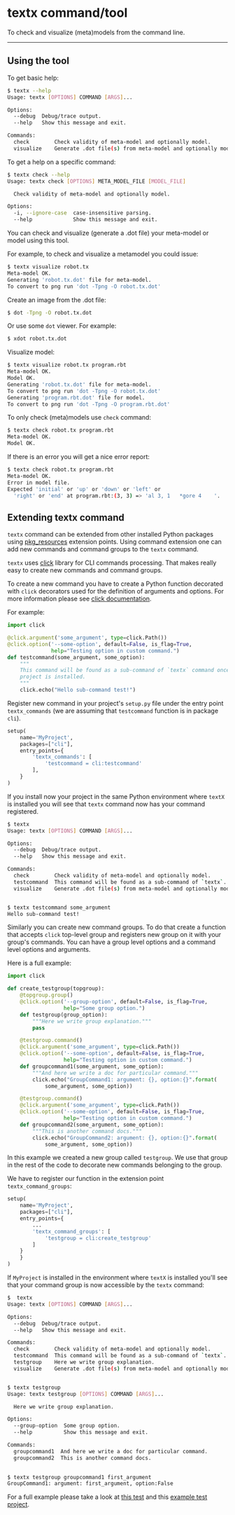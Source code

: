 # textx command/tool

To check and visualize (meta)models from the command line.

---

## Using the tool

To get basic help:

```sh
$ textx --help
Usage: textx [OPTIONS] COMMAND [ARGS]...

Options:
  --debug  Debug/trace output.
  --help   Show this message and exit.

Commands:
  check        Check validity of meta-model and optionally model.
  visualize    Generate .dot file(s) from meta-model and optionally model.
```
      

To get a help on a specific command:

```sh
$ textx check --help
Usage: textx check [OPTIONS] META_MODEL_FILE [MODEL_FILE]

  Check validity of meta-model and optionally model.

Options:
  -i, --ignore-case  case-insensitive parsing.
  --help             Show this message and exit.
```


You can check and visualize (generate a .dot file) your meta-model or model using
this tool.

For example, to check and visualize a metamodel you could issue:

```sh
$ textx visualize robot.tx
Meta-model OK.
Generating 'robot.tx.dot' file for meta-model.
To convert to png run 'dot -Tpng -O robot.tx.dot'
```


Create an image from the .dot file:

```sh
$ dot -Tpng -O robot.tx.dot
```


Or use some `dot` viewer. For example:

```sh
$ xdot robot.tx.dot
```


Visualize model:

```sh
$ textx visualize robot.tx program.rbt
Meta-model OK.
Model OK.
Generating 'robot.tx.dot' file for meta-model.
To convert to png run 'dot -Tpng -O robot.tx.dot'
Generating 'program.rbt.dot' file for model.
To convert to png run 'dot -Tpng -O program.rbt.dot'
```


To only check (meta)models use `check` command:

```sh
$ textx check robot.tx program.rbt
Meta-model OK.
Model OK.
```


If there is an error you will get a nice error report:

```sh
$ textx check robot.tx program.rbt
Meta-model OK.
Error in model file.
Expected 'initial' or 'up' or 'down' or 'left' or
  'right' or 'end' at program.rbt:(3, 3) => 'al 3, 1   *gore 4    '.
```


## Extending textx command

`textx` command can be extended from other installed Python packages using
[pkg_resources](https://setuptools.readthedocs.io/en/latest/pkg_resources.html)
extension points. Using command extension one can add new commands and command
groups to the `textx` command.

`textx` uses [click](https://github.com/pallets/click/) library for CLI commands
processing. That makes really easy to create new commands and command groups.

To create a new command you have to create a Python function decorated with
`click` decorators used for the definition of arguments and options. For more
information please see [click
documentation](https://click.palletsprojects.com/en/7.x/).

For example:

```python
import click

@click.argument('some_argument', type=click.Path())
@click.option('--some-option', default=False, is_flag=True,
              help="Testing option in custom command.")
def testcommand(some_argument, some_option):
    """
    This command will be found as a sub-command of `textx` command once this
    project is installed.
    """
    click.echo("Hello sub-command test!")
```

Register new command in your project's `setup.py` file under the entry point
`textx_commands` (we are assuming that `testcommand` function is in package
`cli`).

```python
setup(
    name='MyProject',
    packages=["cli"],
    entry_points={
        'textx_commands': [
            'testcommand = cli:testcommand'
        ],
    }
)
```

If you install now your project in the same Python environment where `textX` is
installed you will see that `textx` command now has your command registered.

```sh
$ textx
Usage: textx [OPTIONS] COMMAND [ARGS]...

Options:
  --debug  Debug/trace output.
  --help   Show this message and exit.

Commands:
  check        Check validity of meta-model and optionally model.
  testcommand  This command will be found as a sub-command of `textx`...
  visualize    Generate .dot file(s) from meta-model and optionally model.


$ textx testcommand some_argument
Hello sub-command test!
```

Similarly you can create new command groups. To do that create a function that
accepts `click` top-level group and registers new group on it with your group's
commands. You can have a group level options and a command level options and
arguments.

Here is a full example:

```python
import click

def create_testgroup(topgroup):
    @topgroup.group()
    @click.option('--group-option', default=False, is_flag=True,
                  help="Some group option.")
    def testgroup(group_option):
        """Here we write group explanation."""
        pass

    @testgroup.command()
    @click.argument('some_argument', type=click.Path())
    @click.option('--some-option', default=False, is_flag=True,
                  help="Testing option in custom command.")
    def groupcommand1(some_argument, some_option):
        """And here we write a doc for particular command."""
        click.echo("GroupCommand1: argument: {}, option:{}".format(
            some_argument, some_option))

    @testgroup.command()
    @click.argument('some_argument', type=click.Path())
    @click.option('--some-option', default=False, is_flag=True,
                  help="Testing option in custom command.")
    def groupcommand2(some_argument, some_option):
        """This is another command docs."""
        click.echo("GroupCommand2: argument: {}, option:{}".format(
            some_argument, some_option))
```

In this example we created a new group called `testgroup`. We use that group in
the rest of the code to decorate new commands belonging to the group.

We have to register our function in the extension point `textx_command_groups`:

```python
setup(
    name='MyProject',
    packages=["cli"],
    entry_points={
        ...
        'textx_command_groups': [
            'testgroup = cli:create_testgroup'
        ]
    }
    }
)
```

If `MyProject` is installed in the environment where `textX` is installed you'll
see that your command group is now accessible by the `textx` command:

```sh
$  textx
Usage: textx [OPTIONS] COMMAND [ARGS]...

Options:
  --debug  Debug/trace output.
  --help   Show this message and exit.

Commands:
  check        Check validity of meta-model and optionally model.
  testcommand  This command will be found as a sub-command of `textx`...
  testgroup    Here we write group explanation.
  visualize    Generate .dot file(s) from meta-model and optionally model.


$ textx testgroup
Usage: textx testgroup [OPTIONS] COMMAND [ARGS]...

  Here we write group explanation.

Options:
  --group-option  Some group option.
  --help          Show this message and exit.

Commands:
  groupcommand1  And here we write a doc for particular command.
  groupcommand2  This is another command docs.
  

$ textx testgroup groupcommand1 first_argument
GroupCommand1: argument: first_argument, option:False
```


For a full example please take a look at [this
test](https://github.com/textX/textX/blob/master/tests/functional/subcommands/test_subcommands.py) and this [example test
project](https://github.com/textX/textX/tree/master/tests/functional/subcommands/example_project).
